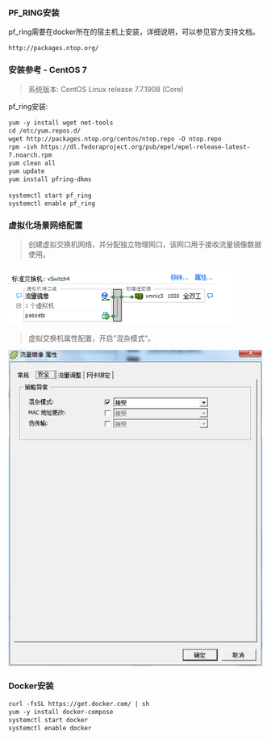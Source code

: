 ### PF_RING安装

pf_ring需要在docker所在的宿主机上安装，详细说明，可以参见官方支持文档。

```
http://packages.ntop.org/
```

### 安装参考 - CentOS 7

> 系统版本: CentOS Linux release 7.7.1908 (Core)

pf_ring安装:

```
yum -y install wget net-tools
cd /etc/yum.repos.d/
wget http://packages.ntop.org/centos/ntop.repo -O ntop.repo
rpm -ivh https://dl.fedoraproject.org/pub/epel/epel-release-latest-7.noarch.rpm
yum clean all
yum update
yum install pfring-dkms

systemctl start pf_ring
systemctl enable pf_ring
```

### 虚拟化场景网络配置

> 创建虚拟交换机网络，并分配独立物理网口，该网口用于接收流量镜像数据使用。

![exsi_vSwitch](images/exsi_vSwitch.png)

> 虚拟交换机属性配置，开启”混杂模式“。

![exsi_vSwitch_config](images/exsi_vSwitch_config.png)

### Docker安装

```
curl -fsSL https://get.docker.com/ | sh
yum -y install docker-compose
systemctl start docker
systemctl enable docker
```
